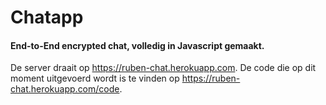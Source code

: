 # Chatapp

#### End-to-End encrypted chat, volledig in Javascript gemaakt.

De server draait op https://ruben-chat.herokuapp.com. De code die op dit moment uitgevoerd wordt is te vinden op https://ruben-chat.herokuapp.com/code.
